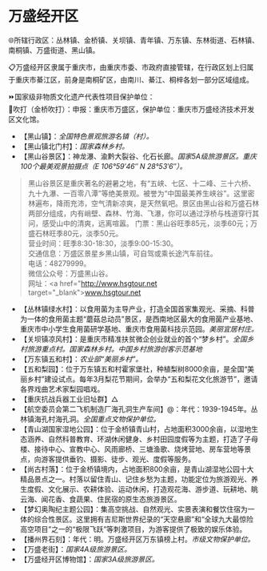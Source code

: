 # 万盛经开区  
🌐所辖行政区：丛林镇、金桥镇、关坝镇、青年镇、万东镇、东林街道、石林镇、南桐镇、万盛街道、黑山镇。    
  
📋万盛经开区隶属于重庆市，由重庆市委、市政府直接管辖，在行政区划上归属于重庆市綦江区，前身是南桐矿区，由南川、綦江、桐梓各划一部分区域组成。
  
⏩国家级非物质文化遗产代表性项目保护单位：  
🔸吹打（金桥吹打）：申报：重庆市万盛区，保护单位：重庆市万盛经济技术开发区文化馆。    
  
* 【黑山镇】：*全国特色景观旅游名镇（村）。*
* 【黑山镇北门村】：*国家森林乡村。*
* 【黑山谷景区】：神龙瀑、渝黔大裂谷、化石长廊。*国家5A级旅游景区。重庆100个最美观景拍摄点（E 106°59′46″ N 28°53′6″）。*    
> 黑山谷景区是重庆著名的避暑之地，有“五峡、七区、十二峰、三十六桥、九十九瀑、一百零八潭”等绝美景观。被誉为“中国最美养生峡谷"。这里密林遍布，降雨充沛，空气清新凉爽，是天然氧吧。景区由黑山谷和万盛石林两部分组成，内有峭壁、森林、竹海、飞瀑，你可以通过浮桥与栈道穿行其问，感受山中的清爽，远离喧嚣。
> 门票：黑山谷旺季85元，淡季60元；万盛石林旺季80元，淡季50元。  
> 营业时间：旺季8:30-18:30，淡季9:00-15:30。  
> 交通信息：万盛区景星乡黑山镇，可自驾或乘长途汽车前往。  
> 电话：48279999。  
> 微信公众号：万盛黑山谷。  
> 网址：<a href="http://www.hsgtour.net target="_blank">www.hsgtour.net</a>      
* 【丛林镇绿水村】：以食用菌为主导产业，打造全国首家集观光、采摘、科普为一体的食用菌主题“蘑菇总动员”景区，是西南地区最大的食用菌产业基地、重庆市中小学生食用菌研学基地、重庆市食用菌科技示范园。*美丽宜居村庄。*
* 【关坝镇凉风村】：是重庆市精准扶贫微企创业就业的首个“梦乡村”。*全国乡村旅游重点村。国家森林乡村。中国乡村旅游创客示范基地*
* 【万东镇五和村】：*农业部“美丽乡村”。*
* 【五和梨园】：位于万东镇五和村霍家堡社，种植梨树8000余亩，是全国“美丽乡村”建设试点。每年3月梨花节期间，会举办“五和梨花文化旅游节”，邀请各界戏曲艺术家梨园唱戏。
* 【重庆抗战兵器工业旧址群】△
* 【航空委员会第二飞机制造厂海孔洞生产车间】@：年代：1939-1945年。丛林镇海孔村海孔洞。*全国重点文物保护单位。*  
* 【青山湖国家湿地公园】：位于金桥镇青山村，占地面积3000余亩，以湿地生态涵养、自然科普教育、环湖休闲健身、乡村田园度假等为主题，打造了子母楼、接待中心、宣教中心、风雨廊桥、三塘渔歌、烧烤营地、房车营地等景点，向游客提供垂钓、摄影、徒步、观光、度假等服务。
* 【尚古村落】：位于金桥镇境内，占地面积800余亩，是青山湖湿地公园十大精品景点之一。村落以留住青山、记住乡愁为主题，功能定位为旅游观光、养生度假、文化展示、农耕体验、运动休闲，打造观花海、游步道、玩耕地、眺云海、闻花香、食蔬果、住民宿的原生态旅游景区。  
* 【梦幻奥陶纪主题公园】：集高空挑战、自然观光、实景表演和餐饮住宿为一体的综合性景区。这里拥有吉尼斯世界纪录的“天空悬廊”和“全球九大最惊险高空项目”之一的“极限飞跃”等刺激项目，为游客提供了极致的娱乐体验。  
* 【播州界石刻】：年代：明。万盛经开区万东镇榜上村。*市级文物保护单位。*    
* 【万盛老街】：*国家4A级旅游景区。* 
* 【万盛经开区博物馆】：*国家3A级旅游景区。* 